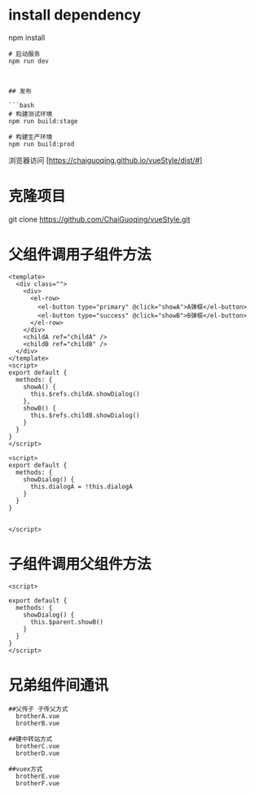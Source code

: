 

# install dependency
npm install


```
# 启动服务
npm run dev



## 发布

```bash
# 构建测试环境
npm run build:stage

# 构建生产环境
npm run build:prod
```
浏览器访问 [https://chaiguoqing.github.io/vueStyle/dist/#]

# 克隆项目
git clone https://github.com/ChaiGuoqing/vueStyle.git

# 父组件调用子组件方法

<!--父组件-->
```
<template>
  <div class="">
    <div>
      <el-row>
        <el-button type="primary" @click="showA">A弹框</el-button>
        <el-button type="success" @click="showB">B弹框</el-button>
      </el-row>
    </div>
    <childA ref="childA" />
    <childB ref="childB" />
  </div>
</template>
<script>
export default {
  methods: {
    showA() {
      this.$refs.childA.showDialog()
    },
    showB() {
      this.$refs.childB.showDialog()
    }
  }
}
</script>

```

<!--子组件-->

```
<script>
export default {
  methods: {
    showDialog() {
      this.dialogA = !this.dialogA
    }
  }
}


</script>

```

# 子组件调用父组件方法

<!--子组件-->

```
<script>
  
export default {
  methods: {
    showDialog() {
      this.$parent.showB()
    }
  }
}
</script>

```

# 兄弟组件间通讯

```
##父传子 子传父方式 
  brotherA.vue 
  brotherB.vue

```

```
##建中转站方式
  brotherC.vue
  brotherD.vue

```

```
##vuex方式
  brotherE.vue
  brotherF.vue  

```
